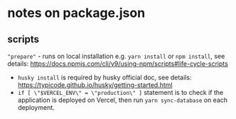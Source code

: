 # notes on package.json

## scripts
 `"prepare"` - runs on local installation e.g. `yarn install` or `npm install`, see details: https://docs.npmjs.com/cli/v9/using-npm/scripts#life-cycle-scripts
- `husky install` is required by husky official doc, see details: https://typicode.github.io/husky/getting-started.html
-  `if [ \"$VERCEL_ENV\" = \"production\" ]` statement is to check if the application is deployed on Vercel, then run `yarn sync-database` on each deployment.